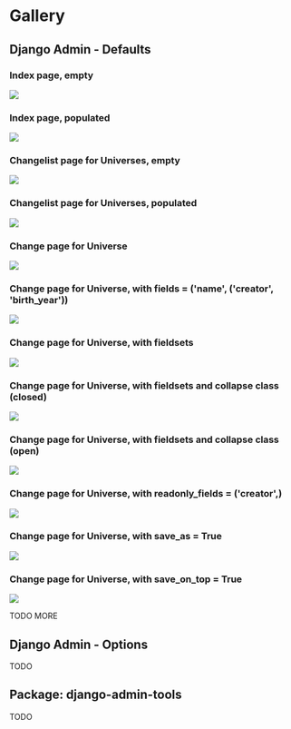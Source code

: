 # Gallery

## Django Admin - Defaults

### Index page, empty

![](gallery/1.png?raw=true)

### Index page, populated

![](gallery/2.png?raw=true)

### Changelist page for Universes, empty

![](gallery/3.png?raw=true)

### Changelist page for Universes, populated

![](gallery/4.png?raw=true)

### Change page for Universe

![](gallery/5.png?raw=true)

### Change page for Universe, with fields = ('name', ('creator', 'birth_year'))

![](gallery/6.png?raw=true)

### Change page for Universe, with fieldsets

![](gallery/7.png?raw=true)

### Change page for Universe, with fieldsets and collapse class (closed)

![](gallery/8.png?raw=true)

### Change page for Universe, with fieldsets and collapse class (open)

![](gallery/9.png?raw=true)

### Change page for Universe, with readonly_fields = ('creator',)

![](gallery/10.png?raw=true)

### Change page for Universe, with save_as = True

![](gallery/11.png?raw=true)

### Change page for Universe, with save_on_top = True

![](gallery/12.png?raw=true)

TODO MORE

## Django Admin - Options

TODO

## Package: django-admin-tools

TODO